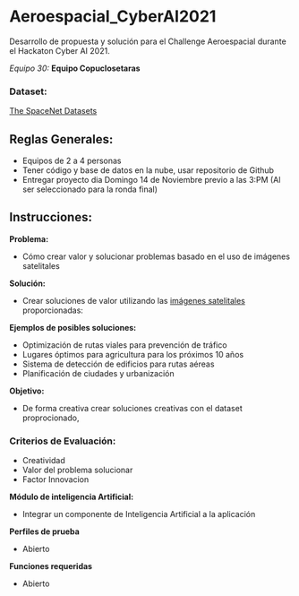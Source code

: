 # Aeroespacial_CyberAI2021
Desarrollo de propuesta y solución para el Challenge Aeroespacial durante el Hackaton Cyber AI 2021. 

_Equipo 30:_
**Equipo Copuclosetaras** 

### Dataset:

[The SpaceNet Datasets](https://spacenet.ai/datasets/)

## Reglas  Generales:

* Equipos de 2 a 4 personas
* Tener código y base de datos en la nube, usar repositorio de Github
* Entregar proyecto dia Domingo 14 de Noviembre previo a las 3:PM (Al ser seleccionado para la ronda final)

## Instrucciones:

**Problema:**

* Cómo crear valor y solucionar problemas basado en el uso de imágenes satelitales

**Solución:**
* Crear soluciones de valor utilizando las [imágenes satelitales](https://spacenet.ai/datasets/) proporcionadas:

**Ejemplos de posibles soluciones:**

* Optimización de rutas viales para prevención de tráfico
* Lugares óptimos para agricultura para los próximos 10 años
* Sistema de detección de edificios para rutas aéreas
* Planificación de ciudades y urbanización

**Objetivo:**
* De forma creativa crear soluciones creativas con el dataset proprocionado,


### **Criterios de Evaluación:**
* Creatividad
* Valor del problema  solucionar
* Factor Innovacion


**Módulo de inteligencia Artificial:**
* Integrar un componente de Inteligencia Artificial a la aplicación


**Perfiles de prueba**
* Abierto

**Funciones requeridas**
* Abierto
